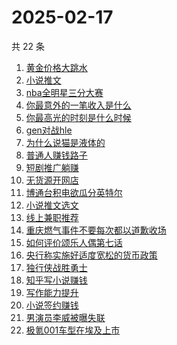 # 2025-02-17

共 22 条

<!-- BEGIN ZHIHUSEARCH -->
<!-- 最后更新时间 Mon Feb 17 2025 19:13:23 GMT+0800 (China Standard Time) -->
1. [黄金价格大跳水](https://www.zhihu.com/search?q=黄金价格大跳水)
1. [小说推文](https://www.zhihu.com/search?q=小说推文)
1. [nba全明星三分大赛](https://www.zhihu.com/search?q=nba全明星三分大赛)
1. [你最意外的一笔收入是什么](https://www.zhihu.com/search?q=你最意外的一笔收入是什么)
1. [你最高光的时刻是什么时候](https://www.zhihu.com/search?q=你最高光的时刻是什么时候)
1. [gen对战hle](https://www.zhihu.com/search?q=gen对战hle)
1. [为什么说猫是液体的](https://www.zhihu.com/search?q=为什么说猫是液体的)
1. [普通人赚钱路子](https://www.zhihu.com/search?q=普通人赚钱路子)
1. [短剧推广躺赚](https://www.zhihu.com/search?q=短剧推广躺赚)
1. [无货源开网店](https://www.zhihu.com/search?q=无货源开网店)
1. [博通台积电欲瓜分英特尔](https://www.zhihu.com/search?q=博通台积电欲瓜分英特尔)
1. [小说推文选文](https://www.zhihu.com/search?q=小说推文选文)
1. [线上兼职推荐](https://www.zhihu.com/search?q=线上兼职推荐)
1. [重庆燃气事件不要每次都以道歉收场](https://www.zhihu.com/search?q=重庆燃气事件不要每次都以道歉收场)
1. [如何评价颂乐人偶第七话](https://www.zhihu.com/search?q=如何评价颂乐人偶第七话)
1. [央行称实施好适度宽松的货币政策](https://www.zhihu.com/search?q=央行称实施好适度宽松的货币政策)
1. [独行侠战胜勇士](https://www.zhihu.com/search?q=独行侠战胜勇士)
1. [知乎写小说赚钱](https://www.zhihu.com/search?q=知乎写小说赚钱)
1. [写作能力提升](https://www.zhihu.com/search?q=写作能力提升)
1. [小说签约赚钱](https://www.zhihu.com/search?q=小说签约赚钱)
1. [男演员李威被曝失联](https://www.zhihu.com/search?q=男演员李威被曝失联)
1. [极氪001车型在埃及上市](https://www.zhihu.com/search?q=极氪001车型在埃及上市)
<!-- END ZHIHUSEARCH -->
